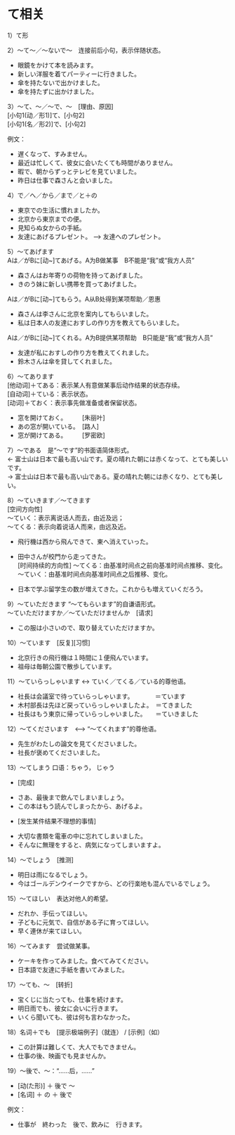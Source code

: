 て相关
===
1）て形




2）～て～／～ないで～　连接前后小句，表示伴随状态。
+ 眼鏡をかけて本を読みます。
+ 新しい洋服を着てパーティーに行きました。
+ 傘を持たないで出かけました。
+ 傘を持たずに出かけました。

3）～て、～／～で、～　[理由、原因]  
[小句1(动／形1)]て、[小句2]  
[小句1(名／形2)]で、[小句2]

例文：
+ 遅くなって、すみません。
+ 最近は忙しくて、彼女に会いたくても時間がありません。
+ 暇で、朝からずっとテレビを見ていました。
+ 昨日は仕事で森さんと会いました。

4）で／へ／から／まで／と＋の
+ 東京での生活に慣れましたか。
+ 北京から東京までの便。
+ 見知らぬ女からの手紙。
+ 友達にあげるプレゼント。 —> 友達へのプレゼント。

5）～てあげます  
Aは／がBに[动~]てあげる。A为B做某事　B不能是“我”或“我方人员”

+ 森さんはお年寄りの荷物を持ってあげました。
+ きのう妹に新しい携帯を買ってあげました。

Aは／がBに[动~]てもらう。A从B处得到某项帮助／恩惠  

+ 森さんは李さんに北京を案内してもらいました。
+ 私は日本人の友達におすしの作り方を教えてもらいました。

Aは／がBに[动~]てくれる。A为B提供某项帮助　B只能是“我”或“我方人员” 

+ 友達が私におすしの作り方を教えてくれました。
+ 鈴木さんは傘を貸してくれました。

6）～てあります  
[他动词]＋てある：表示某人有意做某事后动作结果的状态存续。  
[自动词]＋ている：表示状态。  
[动词]＋ておく：表示事先做准备或者保留状态。  
+ 窓を開けておく。　　　[朱丽叶]
+ あの窓が開いている。　[路人]
+ 窓が開けてある。　　　[罗密欧]

7）～である　是“～です”的书面语简体形式。   
<- 富士山は日本で最も高い山です。夏の晴れた朝には赤くなって、とても美しいです。  
-> 富士山は日本で最も高い山である。夏の晴れた朝には赤くなり、とても美しい。
              
8）～ていきます／～てきます  
[空间方向性]  
～ていく：表示离说话人而去，由近及远；  
～てくる：表示向着说话人而来，由远及近。  
+ 飛行機は西から飛んできて、東へ消えていった。
+ 田中さんが校門から走ってきた。  
[时间持续的方向性]
～てくる：由基准时间点之前向基准时间点推移、变化。  
～ていく：由基准时间点向基准时间点之后推移、变化。  

+ 日本で学ぶ留学生の数が増えてきた。これからも増えていくだろう。

9）～ていただきます “～てもらいます”的自谦语形式。  
～ていただけますか／～ていただけませんか　[请求]
+ この服は小さいので、取り替えていただけますか。

10）～ています　[反复][习惯]
+ 北京行きの飛行機は１時間に１便飛んでいます。
+ 祖母は毎朝公園で散歩しています。

11）～ていらっしゃいます <-> ていく／てくる／ている的尊他语。
+ 社長は会議室で待っていらっしゃいます。　　　　＝ています
+ 木村部長は先ほど戻っていらっしゃいましたよ。　＝てきました
+ 社長はもう東京に帰っていらっしゃいました。　　＝ていきました

12）～てくださいます　<—> “～てくれます”的尊他语。
+ 先生がわたしの論文を見てくださいました。
+ 社長が褒めてくださいました。

13）～てしまう 口语：ちゃう， じゃう
- [完成]
+ さあ、最後まで飲んでしまいましょう。
+ この本はもう読んでしまったから、あげるよ。
- [发生某件结果不理想的事情]
+ 大切な書類を電車の中に忘れてしまいました。
+ そんなに無理をすると、病気になってしまいますよ。

14）～でしょう　[推测]
+ 明日は雨になるでしょう。
+ 今はゴールデンウイークですから、どの行楽地も混んでいるでしょう。

15）～てほしい　表达对他人的希望。
+ だれか、手伝ってほしい。
+ 子どもに元気で、自信がある子に育ってほしい。
+ 早く連休が来てほしい。

16）～てみます　尝试做某事。
+ ケーキを作ってみました。食べてみてください。
+ 日本語で友達に手紙を書いてみました。

17）～ても、～　[转折]
+ 宝くじに当たっても、仕事を続けます。
+ 明日雨でも、彼女に会いに行きます。
+ いくら聞いても、彼は何も言わなかった。

18）名词＋でも　[提示极端例子]（就连） / [示例]（如）
+ この計算は難しくて、大人でもできません。
+ 仕事の後、映画でも見ませんか。

19）～後で、～：“……后，……”
+ [动(た形)] ＋ 後で ～
+ [名词] ＋ の ＋ 後で

例文：
+ 仕事が　終わった　後で、飲みに　行きます。